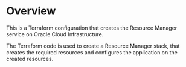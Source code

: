 # Overview
This is a Terraform configuration that creates the Resource Manager service on Oracle Cloud Infrastructure.

The Terraform code is used to create a Resource Manager stack, that creates the required resources and configures the application on the created resources.